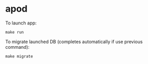 # apod
To launch app:
```
make run
```
To migrate launched DB (completes automatically if use previous command):
```
make migrate
```

